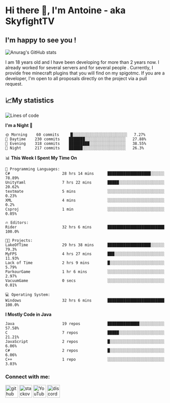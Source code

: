 # Hi there 👋, I'm Antoine - aka SkyfightTV
## I'm happy to see you !
![Anurag's GitHub stats](https://github-readme-stats.vercel.app/api?username=SKyfightTV&show_icons=true&theme=dark&count_private=true&)

I am 18 years old and I have been developing for more than 2 years now. I already worked for several servers and for several people . Currently, I provide free minecraft plugins that you will find on my spigotmc.
If you are a developer, I'm open to all proposals directly on the project via a pull request.

## 📈My statistics
<!--START_SECTION:waka-->
![Lines of code](https://img.shields.io/badge/From%20Hello%20World%20I%27ve%20Written-1%20Million%20lines%20of%20code-blue)

**I'm a Night 🦉** 

```text
🌞 Morning    60 commits     █░░░░░░░░░░░░░░░░░░░░░░░░   7.27% 
🌆 Daytime    230 commits    ███████░░░░░░░░░░░░░░░░░░   27.88% 
🌃 Evening    318 commits    █████████░░░░░░░░░░░░░░░░   38.55% 
🌙 Night      217 commits    ██████░░░░░░░░░░░░░░░░░░░   26.3%

```


📊 **This Week I Spent My Time On** 

```text
💬 Programming Languages: 
C#                       28 hrs 14 mins      ███████████████████░░░░░░   78.89% 
UnityYaml                7 hrs 22 mins       █████░░░░░░░░░░░░░░░░░░░░   20.62% 
textmate                 5 mins              ░░░░░░░░░░░░░░░░░░░░░░░░░   0.23% 
XML                      4 mins              ░░░░░░░░░░░░░░░░░░░░░░░░░   0.2% 
Csproj                   1 min               ░░░░░░░░░░░░░░░░░░░░░░░░░   0.05%

🔥 Editors: 
Rider                    32 hrs 6 mins       █████████████████████████   100.0%

🐱‍💻 Projects: 
LakeOfTime               29 hrs 38 mins      ███████████████████░░░░░░   79.3% 
MyFPS                    4 hrs 27 mins       ███░░░░░░░░░░░░░░░░░░░░░░   11.93% 
Lack of Time             2 hrs 9 mins        █░░░░░░░░░░░░░░░░░░░░░░░░   5.79% 
ParkourGame              1 hr 6 mins         ░░░░░░░░░░░░░░░░░░░░░░░░░   2.97% 
VacuumGame               0 secs              ░░░░░░░░░░░░░░░░░░░░░░░░░   0.01%

💻 Operating System: 
Windows                  32 hrs 6 mins       █████████████████████████   100.0%

```

**I Mostly Code in Java** 

```text
Java                     19 repos            ██████████████░░░░░░░░░░░   57.58% 
C                        7 repos             █████░░░░░░░░░░░░░░░░░░░░   21.21% 
JavaScript               2 repos             █░░░░░░░░░░░░░░░░░░░░░░░░   6.06% 
C#                       2 repos             █░░░░░░░░░░░░░░░░░░░░░░░░   6.06% 
C++                      1 repo              ░░░░░░░░░░░░░░░░░░░░░░░░░   3.03%

```



<!--END_SECTION:waka-->

### Connect with me:

[<img src='https://cdn.jsdelivr.net/npm/simple-icons@3.0.1/icons/github.svg' alt='github' height='40'>](https://github.com/SKyfightTV)  [<img src='https://cdn.jsdelivr.net/npm/simple-icons@3.0.1/icons/stackoverflow.svg' alt='stackoverflow' height='40'>](https://stackoverflow.com/users/16952856)  [<img src='https://cdn.jsdelivr.net/npm/simple-icons@3.0.1/icons/youtube.svg' alt='YouTube' height='40'>](https://www.youtube.com/channel/UCjzzQNjlBr-AZ5j1A8lMMKw)  [<img src='https://cdn.jsdelivr.net/npm/simple-icons@3.0.1/icons/discord.svg' alt='discord' height='40'>](https://discord.gg/u8yzVac)  
